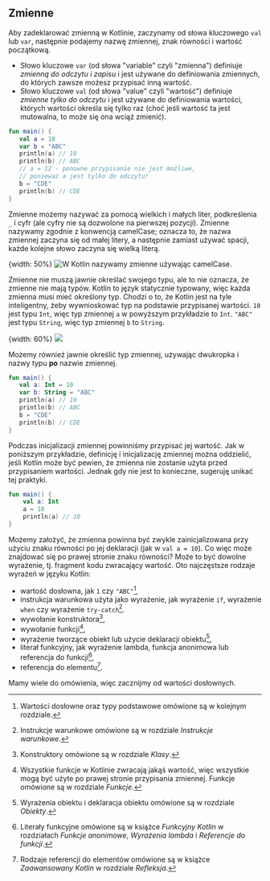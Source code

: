 ## Zmienne

Aby zadeklarować zmienną w Kotlinie, zaczynamy od słowa kluczowego `val` lub `var`, następnie podajemy nazwę zmiennej, znak równości i wartość początkową.
* Słowo kluczowe `var` (od słowa "variable" czyli "zmienna") definiuje *zmienną do odczytu i zapisu* i jest używane do definiowania zmiennych, do których zawsze możesz przypisać inną wartość. 
* Słowo kluczowe `val` (od słowa "value" czyli "wartość") definiuje *zmienne tylko do odczytu* i jest używane do definiowania wartości, których wartości określa się tylko raz (choć jeśli wartość ta jest mutowalna, to może się ona wciąż zmienić). 

```kotlin
fun main() {
   val a = 10
   var b = "ABC"
   println(a) // 10
   println(b) // ABC
   // a = 12 - ponowne przypisanie nie jest możliwe, 
   // ponieważ a jest tylko do odczytu!
   b = "CDE"
   println(b) // CDE
}
```

Zmienne możemy nazywać za pomocą wielkich i małych liter, podkreślenia `_` i cyfr (ale cyfry nie są dozwolone na pierwszej pozycji). Zmienne nazywamy zgodnie z konwencją camelCase; oznacza to, że nazwa zmiennej zaczyna się od małej litery, a następnie zamiast używać spacji, każde kolejne słowo zaczyna się wielką literą.

{width: 50%}
![W Kotlin nazywamy zmienne używając camelCase.](camelCase.png)

Zmienne nie muszą jawnie określać swojego typu, ale to nie oznacza, że zmienne nie mają typów. Kotlin to język statycznie typowany, więc każda zmienna musi mieć określony typ. Chodzi o to, że Kotlin jest na tyle inteligentny, żeby wywnioskować typ na podstawie przypisanej wartości. `10` jest typu `Int`, więc typ zmiennej `a` w powyższym przykładzie to `Int`. `"ABC"` jest typu `String`, więc typ zmiennej `b` to `String`.

{width: 60%}
![](104_inference.png)

Możemy również jawnie określić typ zmiennej, używając dwukropka i nazwy typu **po** nazwie zmiennej.

```kotlin
fun main() {
   val a: Int = 10
   var b: String = "ABC"
   println(a) // 10
   println(b) // ABC
   b = "CDE"
   println(b) // CDE
}
```

Podczas inicjalizacji zmiennej powinniśmy przypisać jej wartość. Jak w poniższym przykładzie, definicję i inicjalizację zmiennej można oddzielić, jeśli Kotlin może być pewien, że zmienna nie zostanie użyta przed przypisaniem wartości. Jednak gdy nie jest to konieczne, sugeruję unikać tej praktyki.

```kotlin
fun main() {
    val a: Int
    a = 10
    println(a) // 10
}
```

Możemy założyć, że zmienna powinna być zwykle zainicjalizowana przy użyciu znaku równości po jej deklaracji (jak w `val a = 10`). Co więc może znajdować się po prawej stronie znaku równości? Może to być dowolne wyrażenie, tj. fragment kodu zwracający wartość. Oto najczęstsze rodzaje wyrażeń w języku Kotlin:
* wartość dosłowna, jak `1` czy `"ABC"`[^03_2],
* instrukcja warunkowa użyta jako wyrażenie, jak wyrażenie `if`, wyrażenie `when` czy wyrażenie `try-catch`[^03_3].
* wywołanie konstruktora[^03_4],
* wywołanie funkcji[^03_5],
* wyrażenie tworzące obiekt lub użycie deklaracji obiektu[^03_6],
* literał funkcyjny, jak wyrażenie lambda, funkcja anonimowa lub referencja do funkcji[^03_7],
* referencja do elementu[^03_8].

Mamy wiele do omówienia, więc zacznijmy od wartości dosłownych.

[^03_2]: Wartości dosłowne oraz typy podstawowe omówione są w kolejnym rozdziale.
[^03_3]: Instrukcje warunkowe omówione są w rozdziale *Instrukcje warunkowe*.
[^03_4]: Konstruktory omówione są w rozdziale *Klasy*.
[^03_5]: Wszystkie funkcje w Kotlinie zwracają jakąś wartość, więc wszystkie mogą być użyte po prawej stronie przypisania zmiennej. Funkcje omówione są w rozdziale *Funkcje*.
[^03_6]: Wyrażenia obiektu i deklaracja obiektu omówione są w rozdziale *Obiekty*.
[^03_7]: Literały funkcyjne omówione są w książce *Funkcyjny Kotlin* w rozdziałach *Funkcje anonimowe*, *Wyrażenia lambda* i *Referencje do funkcji*.
[^03_8]: Rodzaje referencji do elementów omówione są w książce *Zaawansowany Kotlin* w rozdziale *Refleksja*.
